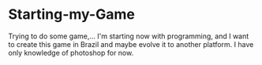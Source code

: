 # Starting-my-Game
Trying to do some game,... I'm starting now with programming, and I want to create this game in Brazil and maybe evolve it to another platform. I have only knowledge of photoshop for now.
